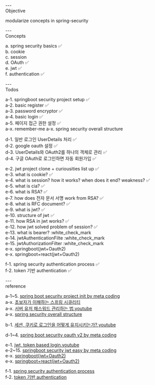 ---\
Objective

modularize concepts in spring-security 



---\
Concepts

a. spring security basics :white_check_mark:\
b. cookie\
c. session\
d. OAuth :white_check_mark:\
e. jwt :white_check_mark:\
f. authentication :white_check_mark:



---\
Todos

a-1. springboot security project setup :white_check_mark:\
a-2. basic register :white_check_mark:\
a-3. password encryptor :white_check_mark:\
a-4. basic login :white_check_mark:\
a-5. 페이지 접근 권한 설정 :white_check_mark:\
a-x. remember-me
a-x. spring security overall structure

d-1. 일반 로그인 UserDetails 처리 :white_check_mark:\
d-2. google oauth 설정 :white_check_mark:\
d-3. UserDetails와 OAuth2를 하나의 객체로 관리 :white_check_mark:\
d-4. 구글 OAuth로 로그인하면 자동 회원가입 :white_check_mark:

e-2. jwt project clone + curiousities list up :white_check_mark:\
e-3. what is cookie? :white_check_mark:\
e-4. what is session? how it works? when does it end? weakness? :white_check_mark:\
e-5. what is cia? :white_check_mark:\
e-6. what is RSA? :white_check_mark:\
e-7. how does 전자 문서 서명 work from RSA? :white_check_mark:\
e-8. what is RFC document? :white_check_mark:\
e-9. what is jwt? :white_check_mark:\
e-10. structure of jwt :white_check_mark:\
e-11. how RSA in jwt works? :white_check_mark:\
e-12. how jwt solved problem of session? :white_check_mark:\
e-13. what is bearer? :white_check_mark\
e-14. jwtAuthenticationFilte :white_check_mark\
e-15. jwtAuthorizationFilter :white_check_mark\
e-x. springboot(jwt+Oauth2)\
e-x. springboot+react(jwt+Oauth2)

f-1. spring security authentication process :white_check_mark:\
f-2. token 기반 authentication :white_check_mark:

---\
reference

a-1~5. [spring boot security project init by meta coding](https://github.dev/codingspecialist/Sringboot-Security-Basic-V1) \
a-x. [초보자가 이해하는 스프링 시큐리티](https://okky.kr/articles/382738) \
a-x. [서버 유저 패스워드 관리하는 법.youtube](https://www.youtube.com/watch?v=7gWgpRYobtQ&list=PLDV-cCQnUlIbH2r12z_ZE2xAChDw3nASv&index=8) \
a-x. [spring security overall structure](https://jeong-pro.tistory.com/205)

b-1. [세션, 쿠키로 로그인을 어떻게 유지시키는가?.youtube](https://www.youtube.com/watch?v=cWUtMHTKdj0)

d-1~4. [spring boot security oauth v2 by meta coding](https://github.dev/codingspecialist/Springboot-Security-OAuth2.0-V2)

e-1. [jwt, token based login.youtube](https://www.youtube.com/watch?v=zC5dLbZMAW0) \
e-2~15. [springboot security jwt easy by meta coding](https://github.dev/codingspecialist/Springboot-Security-JWT-Easy)\
e-x. [springboot(jwt+Oauth2)](https://github.com/codingspecialist/Springboot-Oauth2.0-Facebook-Google-Login-JWT)\
e-x. [springboot+react(jwt+Oauth2)](https://github.com/codingspecialist/Springboot-JWT-React-OAuth2.0-Eazy)

f-1. [spring security authentication process](https://mangkyu.tistory.com/77?category=761302) \
f-2. [token 기반 authentication](https://mangkyu.tistory.com/57)
